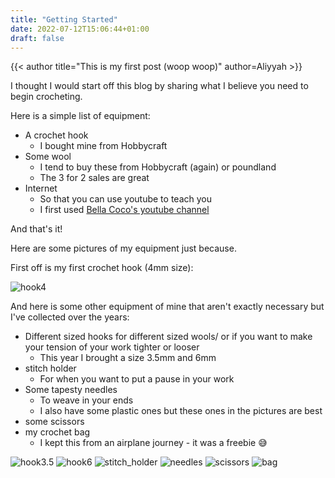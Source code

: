 ```yaml
---
title: "Getting Started"
date: 2022-07-12T15:06:44+01:00
draft: false
---
```


{{< author title="This is my first post (woop woop)" author=Aliyyah >}}

I thought I would start off this blog by sharing what I believe you need to begin crocheting.

Here is a simple list of equipment:
- A crochet hook 
	- I bought mine from Hobbycraft
- Some wool
	- I tend to buy these from Hobbycraft (again) or poundland 
	- The 3 for 2 sales are great
- Internet
	- So that you can use youtube to teach you 
	- I first used [Bella Coco's youtube channel](https://www.youtube.com/channel/UCQEzmjboJ_6-uG8-1j4coNw)

And that's it!

Here are some pictures of my equipment just because.

First off is my first crochet hook (4mm size):

![hook4](../hook4.JPG)

And here is some other equipment of mine that aren't exactly necessary but I've collected over the years:
- Different sized hooks for different sized wools/ or if you want to make your tension of your work tighter or looser
	- This year I brought a size 3.5mm and 6mm
- stitch holder
	- For when you want to put a pause in your work
- Some tapesty needles
	- To weave in your ends
	- I also have some plastic ones but these ones in the pictures are best
- some scissors
- my crochet bag
	- I kept this from an airplane journey - it was a freebie 😅

![hook3.5](../hook3.5.JPG)
![hook6](../hook6.JPG)
![stitch_holder](../stitch_holder.JPG)
![needles](../needles.JPG)
![scissors](../scissors.JPG)
![bag](../bag.JPG)
